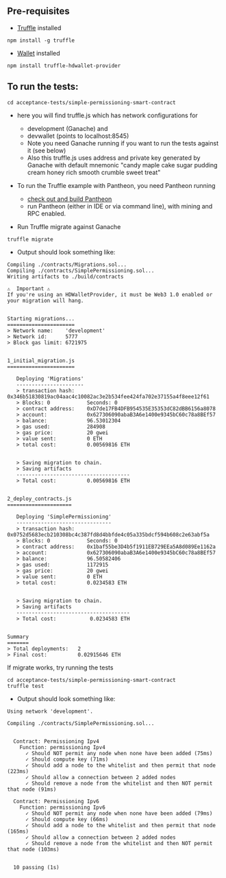 ## Pre-requisites
* [Truffle](https://truffleframework.com/) installed 
```
npm install -g truffle
```
* [Wallet](https://www.npmjs.com/package/truffle-hdwallet-provider) installed
```
npm install truffle-hdwallet-provider
```
## To run the tests:
```
cd acceptance-tests/simple-permissioning-smart-contract
```
* here you will find truffle.js which has network configurations for 
  * development (Ganache) and 
  * devwallet (points to localhost:8545)
  * Note you need Ganache running if you want to run the tests against it (see below)
  * Also this truffle.js uses address and private key generated by Ganache with default mnemonic "candy maple cake sugar pudding cream honey rich smooth crumble sweet treat"

* To run the Truffle example with Pantheon, you need Pantheon running  
  * [check out and build Pantheon](../../README.md)
  * run Pantheon (either in IDE or via command line), with mining and RPC enabled.

* Run Truffle migrate against Ganache
```
truffle migrate 
```
* Output should look something like:
```
Compiling ./contracts/Migrations.sol...
Compiling ./contracts/SimplePermissioning.sol...
Writing artifacts to ./build/contracts

⚠️  Important ⚠️
If you're using an HDWalletProvider, it must be Web3 1.0 enabled or your migration will hang.


Starting migrations...
======================
> Network name:    'development'
> Network id:      5777
> Block gas limit: 6721975


1_initial_migration.js
======================

   Deploying 'Migrations'
   ----------------------
   > transaction hash:    0x346b51830819ac04aac4c10082ac3e2b534fee424fa702e37155a4f8eee12f61
   > Blocks: 0            Seconds: 0
   > contract address:    0xD7de17FB4DFB954535E35353dC82dBB6156a8078
   > account:             0x627306090abaB3A6e1400e9345bC60c78a8BEf57
   > balance:             96.53012304
   > gas used:            284908
   > gas price:           20 gwei
   > value sent:          0 ETH
   > total cost:          0.00569816 ETH


   > Saving migration to chain.
   > Saving artifacts
   -------------------------------------
   > Total cost:          0.00569816 ETH


2_deploy_contracts.js
=====================

   Deploying 'SimplePermissioning'
   -------------------------------
   > transaction hash:    0x0752d5683ecb210308bc4c387fd8d4bbfde4c05a335bdcf594b608c2e63abf5a
   > Blocks: 0            Seconds: 0
   > contract address:    0x1baf55be3D4b5f1911EB729EEa5A8d089Ee1162a
   > account:             0x627306090abaB3A6e1400e9345bC60c78a8BEf57
   > balance:             96.50582406
   > gas used:            1172915
   > gas price:           20 gwei
   > value sent:          0 ETH
   > total cost:          0.0234583 ETH


   > Saving migration to chain.
   > Saving artifacts
   -------------------------------------
   > Total cost:           0.0234583 ETH


Summary
=======
> Total deployments:   2
> Final cost:          0.02915646 ETH
```
If migrate works, try running the tests

```
cd acceptance-tests/simple-permissioning-smart-contract
truffle test 
```
* Output should look something like:
```
Using network 'development'.

Compiling ./contracts/SimplePermissioning.sol...


  Contract: Permissioning Ipv4
    Function: permissioning Ipv4
      ✓ Should NOT permit any node when none have been added (75ms)
      ✓ Should compute key (71ms)
      ✓ Should add a node to the whitelist and then permit that node (223ms)
      ✓ Should allow a connection between 2 added nodes
      ✓ Should remove a node from the whitelist and then NOT permit that node (91ms)

  Contract: Permissioning Ipv6
    Function: permissioning Ipv6
      ✓ Should NOT permit any node when none have been added (79ms)
      ✓ Should compute key (66ms)
      ✓ Should add a node to the whitelist and then permit that node (165ms)
      ✓ Should allow a connection between 2 added nodes
      ✓ Should remove a node from the whitelist and then NOT permit that node (103ms)


  10 passing (1s)
```
